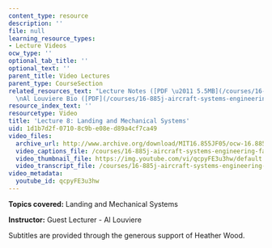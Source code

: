 ```yaml
---
content_type: resource
description: ''
file: null
learning_resource_types:
- Lecture Videos
ocw_type: ''
optional_tab_title: ''
optional_text: ''
parent_title: Video Lectures
parent_type: CourseSection
related_resources_text: "Lecture Notes ([PDF \u2011 5.5MB](/courses/16-885j-aircraft-systems-engineering-fall-2005/resources/louviere_rms))\n\
  \nAl Louviere Bio ([PDF](/courses/16-885j-aircraft-systems-engineering-fall-2005/resources/louviere_bio))"
resource_index_text: ''
resourcetype: Video
title: 'Lecture 8: Landing and Mechanical Systems'
uid: 1d1b7d2f-0710-8c9b-e08e-d89a4cf7ca49
video_files:
  archive_url: http://www.archive.org/download/MIT16.855JF05/ocw-16.885-04oct2005-220k.mp4
  video_captions_file: /courses/16-885j-aircraft-systems-engineering-fall-2005/52513e3e42515f64a74807bd5ba8c0c0_qcpyFE3u3hw.vtt
  video_thumbnail_file: https://img.youtube.com/vi/qcpyFE3u3hw/default.jpg
  video_transcript_file: /courses/16-885j-aircraft-systems-engineering-fall-2005/8518b61e1d1ecf89ca456206df1b2c6f_qcpyFE3u3hw.pdf
video_metadata:
  youtube_id: qcpyFE3u3hw
---
```


**Topics covered:** Landing and Mechanical Systems

**Instructor:** Guest Lecturer - Al Louviere

Subtitles are provided through the generous support of Heather Wood.